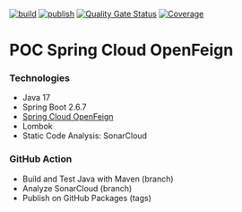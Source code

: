 [![build](https://github.com/bvilela/poc-spring-cloud-open-feign/actions/workflows/maven_ci_cd.yml/badge.svg?branch=master)](https://github.com/bvilela/poc-spring-cloud-open-feign/actions/workflows/maven_ci_cd.yml)
[![publish](https://github.com/bvilela/poc-spring-cloud-open-feign/actions/workflows/maven_ci_cd_publish.yml/badge.svg)](https://github.com/bvilela/poc-spring-cloud-open-feign/actions/workflows/maven_ci_cd_publish.yml)
[![Quality Gate Status](https://sonarcloud.io/api/project_badges/measure?project=bvilela_poc-spring-cloud-open-feign&metric=alert_status)](https://sonarcloud.io/summary/new_code?id=bvilela_poc-spring-cloud-open-feign)
[![Coverage](https://sonarcloud.io/api/project_badges/measure?project=bvilela_poc-spring-cloud-open-feign&metric=coverage)](https://sonarcloud.io/summary/new_code?id=bvilela_poc-spring-cloud-open-feign)

# POC Spring Cloud OpenFeign

### Technologies
* Java 17
* Spring Boot 2.6.7
* [Spring Cloud OpenFeign](https://spring.io/projects/spring-cloud-openfeign)
* Lombok
* Static Code Analysis: SonarCloud

### GitHub Action
* Build and Test Java with Maven (branch)
* Analyze SonarCloud (branch)
* Publish on GitHub Packages (tags)
